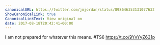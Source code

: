 ```yaml
---
canonicalURL: https://twitter.com/jmjordan/status/898646353131077632
ShowCanonicalLink: true
CanonicalLinkText: View original on
date: 2017-08-18T20:42:41+00:00
---
```

I am not prepared for whatever this means. #TS6 https://t.co/9YvYyZ631p